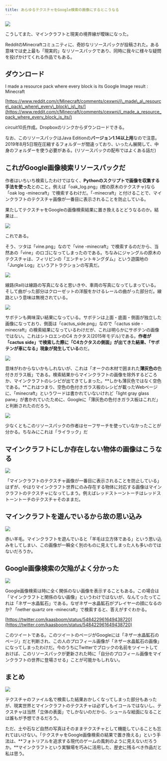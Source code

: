 ```yaml
---
title: あらゆるテクスチャをGoogle検索の画像にするとこうなる
---
```


![](https://cdn-ak.f.st-hatena.com/images/fotolife/s/sasigume/20210208/20210208095432.png)

こうしてまた、マインクラフトと現実の境界線が曖昧になった。

RedditのMinecraftコミュニティに、奇妙なリソースパックが投稿された。ある意味では史上最も「現実的」なリソースパックであり、同時に我々に様々な疑問を投げかけてくれる作品でもある。

## ダウンロード

I made a resource pack where every block is its Google Image result : Minecraft

[https://www.reddit.com/r/Minecraft/comments/cexwni/i\_made\_a\_resource\_pack\_where\_every\_block\_is\_its/](https://www.reddit.com/r/Minecraft/comments/cexwni/i_made_a_resource_pack_where_every_block_is_its/)

circuit10氏作成。Dropboxのリンクからダウンロードできる。

なお、このリソースパックはJava Editionの**バージョン1.14以上用**なので注意。2019年8月5日現在圧縮するフォルダーが間違っており、いったん展開して、中身のフォルダーを使う必要がある。(リソースパックの配布ではよくある話だ)

## これがGoogle画像検索リソースパックだ

作者はいちいち検索したわけではなく、**Pythonのスクリプトで画像を収集する手法を使った**とのこと。例えば「oak\_log.png」(樫の原木のテクスチャ)なら「oak log -minecraft」で検索するわけだ。「-minecraft」と付けることで、マインクラフトのテクスチャ画像が一番目に表示されることを防止している。

果たしてテクスチャをGoogleの画像検索結果に置き換えるとどうなるのか。結果は…

![](https://cdn-ak.f.st-hatena.com/images/fotolife/s/sasigume/20210208/20210208095356.png)

これである。

そう、ツタは「vine.png」なので「vine -minecraft」で検索するのだから、当然あの「vine」のロゴになってしまったのである。ちなみにジャングルの原木のテクスチャは、フィリピンの「エンチャントキングダム」という遊園地の「Jungle Log」というアトラクションの写真だ。

![](https://cdn-ak.f.st-hatena.com/images/fotolife/s/sasigume/20210208/20210208095359.png)

線路(Rail)は線路の写真になると思いきや、車両の写真になってしまっている。そして曲がった部分はクローゼットの洋服をかけるレールの曲がった部分だ。線路という意味は無視されている。

![](https://cdn-ak.f.st-hatena.com/images/fotolife/s/sasigume/20210208/20210208095405.png)

サボテンも興味深い結果になっている。サボテンは上面・底面・側面が独立した画像になっており、側面は「cactus\_side.png」なので「cactus side -minecraft」の検索結果になっているわけだが、これは明らかにサボテンの画像ではない。これはシトロエンのC4 カクタス(2015年モデル)である。**作者が「cactus side」で検索した際に「C4カクタスの側面」が出てきた結果、「サボテンが車になる」現象が発生している**のだ。

![](https://cdn-ak.f.st-hatena.com/images/fotolife/s/sasigume/20210208/20210208095425.png)

意味がわからないかもしれないが、これは「オークの木材で囲まれた**薄灰色の**色付きガラス板」である。検索結果からマインクラフトの画像を除外するどころか、マインクラフトのレシピが出てきてしまった。**しかも薄灰色ではなく空色である。**これはつまり、空色の色付きガラス板のレシピが載ったWebページに、「minecraft」というワードは書かれていないけれど「light gray glass pane」が書かれていたために、Googleに「薄灰色の色付きガラス板はこれだ」と判断されたのだろう。

![](https://cdn-ak.f.st-hatena.com/images/fotolife/s/sasigume/20210208/20210208095416.png)

少なくともこのリソースパックの作者はセーフサーチを使っていなかったことが分かる。ちなみにこれは「ライラック」だ

## マインクラフトにしか存在しない物体の画像はこうなる

![](https://cdn-ak.f.st-hatena.com/images/fotolife/s/sasigume/20210208/20210208095408.png)

「マインクラフトのテクスチャ画像が一番目に表示されることを防止している」はずが、やはりマインクラフト世界にのみ存在する物体に対応する画像はマインクラフトのテクスチャになってしまう。例えばレッドストーントーチはレッドストーントーチのテクスチャそのままだ。

## マインクラフトを遊んでいるから故の思い込み

![](https://cdn-ak.f.st-hatena.com/images/fotolife/s/sasigume/20210208/20210208095413.png)

赤い羊毛。マインクラフトを遊んでいると「羊毛は立方体である」という思い込みをしてしまい、この画像が一瞬全く別のものに見えてしまった人も多いのではないだろうか。

## Google画像検索の欠陥がよく分かった

![](https://cdn-ak.f.st-hatena.com/images/fotolife/s/sasigume/20210208/20210208095420.png)

Google画像検索は時に全く関係のない画像を表示することもある。この場合は「マインクラフトと関係のない画像」というわけではないが、なんてったってこれは「ネザー水晶鉱石」である。なぜネザー水晶鉱石がプレイヤーの顔になるのか? 「nether quartz ore -minecraft」で検索すると、答えがすぐわかる。

[https://twitter.com/kaasboom/status/548422961649438720](https://twitter.com/kaasboom/status/548422961649438720)

このツイートである。このツイートのページがGoogleには「ネザー水晶鉱石のページ」だと判断され、この人のプロフィール画像が「ネザー水晶鉱石の画像」になってしまったわけだ。今のうちにTwitterでブロックの名前をツイートしておけば、このリソースパックが更新された時に「自分のプロフィール画像をマインクラフトの世界に登場させる」ことが可能かもしれない。

## まとめ

![](https://cdn-ak.f.st-hatena.com/images/fotolife/s/sasigume/20210208/20210208095429.png)

テクスチャのファイル名で検索した結果おかしくなってしまった部分もあったが、現実世界とマインクラフトのテクスチャは必ずしもイコールではないし、テクスチャは当然「立体の表面」でしかないのだから、シュールな絵面になることは誰もが予想できるだろう。

ただ、土や石など自然の写真はそのままテクスチャとして機能していることも忘れてはいけない。「テクスチャをGoogle画像検索の結果で置き換える」という手法は、**フォトリアルを追求する現代のゲームの風刺のように見えないだろうか。**マインクラフトという実験場を巧みに活用した、歴史に残るべき作品だと私は思う。
